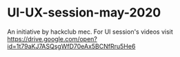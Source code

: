 # UI-UX-session-may-2020
An initiative by hackclub mec.
For UI session's videos visit https://drive.google.com/open?id=1t79aKJ7ASQsgWfD70eAx5BCNfRru5He6
